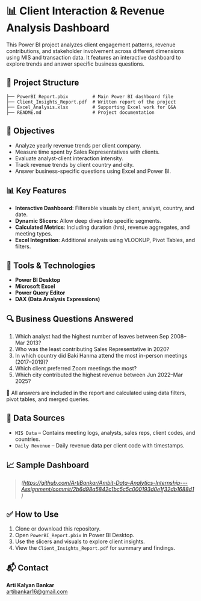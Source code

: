 # 📊 Client Interaction & Revenue Analysis Dashboard

This Power BI project analyzes client engagement patterns, revenue contributions, and stakeholder involvement across different dimensions using MIS and transaction data. It features an interactive dashboard to explore trends and answer specific business questions.

## 📁 Project Structure

```
├── PowerBI_Report.pbix         # Main Power BI dashboard file
├── Client_Insights_Report.pdf  # Written report of the project
├── Excel_Analysis.xlsx         # Supporting Excel work for Q&A
├── README.md                   # Project documentation
```

## 🎯 Objectives

- Analyze yearly revenue trends per client company.
- Measure time spent by Sales Representatives with clients.
- Evaluate analyst-client interaction intensity.
- Track revenue trends by client country and city.
- Answer business-specific questions using Excel and Power BI.

## 📊 Key Features

- **Interactive Dashboard**: Filterable visuals by client, analyst, country, and date.
- **Dynamic Slicers**: Allow deep dives into specific segments.
- **Calculated Metrics**: Including duration (hrs), revenue aggregates, and meeting types.
- **Excel Integration**: Additional analysis using VLOOKUP, Pivot Tables, and filters.

## 📌 Tools & Technologies

- **Power BI Desktop**
- **Microsoft Excel**
- **Power Query Editor**
- **DAX (Data Analysis Expressions)**

## 🔍 Business Questions Answered

1. Which analyst had the highest number of leaves between Sep 2008–Mar 2013?
2. Who was the least contributing Sales Representative in 2020?
3. In which country did Baki Hanma attend the most in-person meetings (2017–2019)?
4. Which client preferred Zoom meetings the most?
5. Which city contributed the highest revenue between Jun 2022–Mar 2025?

📎 All answers are included in the report and calculated using data filters, pivot tables, and merged queries.

## 🧾 Data Sources

- `MIS Data` – Contains meeting logs, analysts, sales reps, client codes, and countries.
- `Daily Revenue` – Daily revenue data per client code with timestamps.

## 📈 Sample Dashboard

> *(https://github.com/ArtiBankar/Ambit-Data-Analytics-Internship---Assignment/commit/2b6d98a5842c1bc5c5c000193d0e1f32db1688d1)*

## ✅ How to Use

1. Clone or download this repository.
2. Open `PowerBI_Report.pbix` in Power BI Desktop.
3. Use the slicers and visuals to explore client insights.
4. View the `Client_Insights_Report.pdf` for summary and findings.

## 📬 Contact

**Arti Kalyan Bankar**  
artibankar16@gmail.com 

